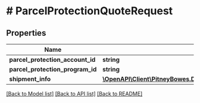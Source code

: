 # # ParcelProtectionQuoteRequest

## Properties

Name | Type | Description | Notes
------------ | ------------- | ------------- | -------------
**parcel_protection_account_id** | **string** |  | [optional] 
**parcel_protection_program_id** | **string** |  | [optional] 
**shipment_info** | [**\OpenAPI\Client\PitneyBowes.Developer.ShippingApi.Model\ParcelProtectionQuoteRequestShipmentInfo**](ParcelProtectionQuoteRequestShipmentInfo.md) |  | 

[[Back to Model list]](../../README.md#documentation-for-models) [[Back to API list]](../../README.md#documentation-for-api-endpoints) [[Back to README]](../../README.md)


